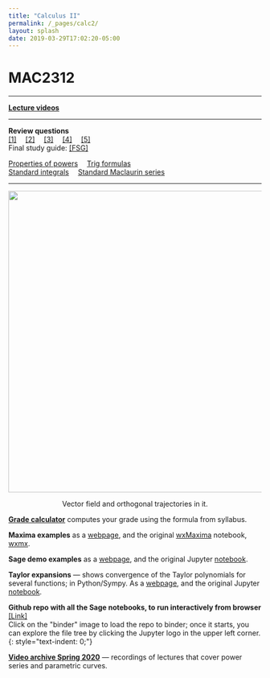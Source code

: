 ```yaml
---
title: "Calculus II"
permalink: /_pages/calc2/
layout: splash
date: 2019-03-29T17:02:20-05:00
---
```

<style type="text/css">
figcaption {
    text-align: center;
}

p{
    text-indent: 0;
}
</style>

# MAC2312 

<hr>

[<b> Lecture videos </b>](/_pages/calc2_lectures) <br>

<hr>

<b>Review questions</b><br>
[[1]]({{"/assets/pdf/review_1.pdf"}})&emsp;
[[2]]({{"/assets/pdf/review_2.pdf"}})&emsp;
[[3]]({{"/assets/pdf/review_3.pdf"}})&emsp;
[[4]]({{"/assets/pdf/review_4.pdf"}})&emsp;
[[5]]({{"/assets/pdf/review_5.pdf"}})<br>
Final study guide:
[[FSG]]({{"/assets/pdf/review.pdf"}})
<br>

[Properties of powers](/assets/pdf/formulas_powers.pdf)&emsp; [Trig formulas](/assets/pdf/formulas_trig.pdf)&emsp;<br>
[Standard integrals](/assets/pdf/formulas_integrals.pdf)&emsp; [Standard Maclaurin series](/assets/pdf/formulas_series.pdf)&emsp;

<hr>
<p align="center">
<img src="../../assets/images/orth_traj.png" width="600" align="middle">
  <figcaption>Vector field and orthogonal trajectories in it.</figcaption>
</p> 


[**Grade calculator**](/_pages/grade-calc) computes your grade using the formula from syllabus.<br>


<b>Maxima examples</b> as a [webpage](/assets/maxima.html), and the original [wxMaxima](https://wxmaxima-developers.github.io/wxmaxima/) notebook, [wxmx](/assets/notes.wxmx).<br>


<b>Sage demo examples</b> as a [webpage](/assets/sage_demo.html), and the original Jupyter [notebook](/assets/sage_demo.ipynb).<br>

<b>Taylor expansions</b> — shows convergence of the Taylor polynomials for several functions; in Python/Sympy. As a [webpage](/assets/taylor.html), and the original Jupyter [notebook](/assets/taylor.ipynb).<br>

<b>Github repo with all the Sage notebooks, to run interactively from browser</b> 
<br>
[[Link]](https://github.com/OVlasiuk/calc2-sage)
<br>
Click on the "binder" image to
load the repo to binder; once it starts, you can explore the file tree by
clicking the Jupyter logo in the upper left corner.
{: style="text-indent: 0;"}


[<b>Video archive Spring 2020</b>](/_pages/vid_archive) — recordings of lectures that cover power series and parametric curves.<br>
